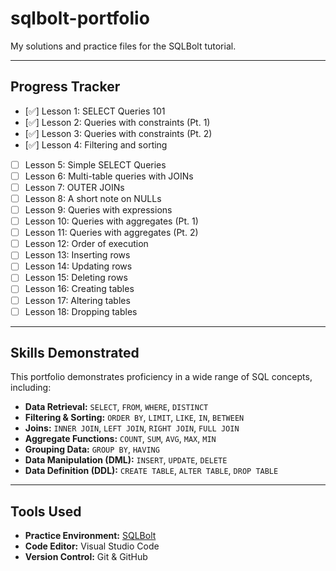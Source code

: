 # sqlbolt-portfolio
My solutions and practice files for the SQLBolt tutorial.

---

## Progress Tracker

- [✅] Lesson 1: SELECT Queries 101
- [✅] Lesson 2: Queries with constraints (Pt. 1)
- [✅] Lesson 3: Queries with constraints (Pt. 2)
- [✅] Lesson 4: Filtering and sorting
- [ ] Lesson 5: Simple SELECT Queries
- [ ] Lesson 6: Multi-table queries with JOINs
- [ ] Lesson 7: OUTER JOINs
- [ ] Lesson 8: A short note on NULLs
- [ ] Lesson 9: Queries with expressions
- [ ] Lesson 10: Queries with aggregates (Pt. 1)
- [ ] Lesson 11: Queries with aggregates (Pt. 2)
- [ ] Lesson 12: Order of execution
- [ ] Lesson 13: Inserting rows
- [ ] Lesson 14: Updating rows
- [ ] Lesson 15: Deleting rows
- [ ] Lesson 16: Creating tables
- [ ] Lesson 17: Altering tables
- [ ] Lesson 18: Dropping tables

---

## Skills Demonstrated

This portfolio demonstrates proficiency in a wide range of SQL concepts, including:

* **Data Retrieval:** `SELECT`, `FROM`, `WHERE`, `DISTINCT`
* **Filtering & Sorting:** `ORDER BY`, `LIMIT`, `LIKE`, `IN`, `BETWEEN`
* **Joins:** `INNER JOIN`, `LEFT JOIN`, `RIGHT JOIN`, `FULL JOIN`
* **Aggregate Functions:** `COUNT`, `SUM`, `AVG`, `MAX`, `MIN`
* **Grouping Data:** `GROUP BY`, `HAVING`
* **Data Manipulation (DML):** `INSERT`, `UPDATE`, `DELETE`
* **Data Definition (DDL):** `CREATE TABLE`, `ALTER TABLE`, `DROP TABLE`

---

## Tools Used

* **Practice Environment:** [SQLBolt](https://sqlbolt.com/)
* **Code Editor:** Visual Studio Code
* **Version Control:** Git & GitHub

